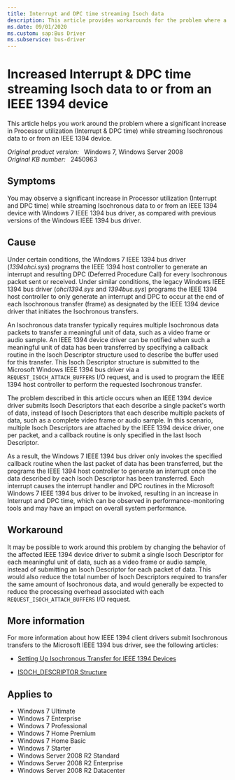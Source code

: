 ```yaml
---
title: Interrupt and DPC time streaming Isoch data
description: This article provides workarounds for the problem where a significant increase in Processor utilization (Interrupt & DPC time) while streaming Isochronous data to or from an IEEE 1394 device with Windows 7 IEEE 1394 bus driver, as compared with previous versions of the Windows IEEE 1394 bus driver.
ms.date: 09/01/2020
ms.custom: sap:Bus Driver
ms.subservice: bus-driver
---
```

# Increased Interrupt & DPC time streaming Isoch data to or from an IEEE 1394 device

This article helps you work around the problem where a significant increase in Processor utilization (Interrupt & DPC time) while streaming Isochronous data to or from an IEEE 1394 device.

_Original product version:_ &nbsp; Windows 7, Windows Server 2008  
_Original KB number:_ &nbsp; 2450963

## Symptoms

You may observe a significant increase in Processor utilization (Interrupt and DPC time) while streaming Isochronous data to or from an IEEE 1394 device with Windows 7 IEEE 1394 bus driver, as compared with previous versions of the Windows IEEE 1394 bus driver.

## Cause

Under certain conditions, the Windows 7 IEEE 1394 bus driver (*1394ohci.sys*) programs the IEEE 1394 host controller to generate an interrupt and resulting DPC (Deferred Procedure Call) for every Isochronous packet sent or received. Under similar conditions, the legacy Windows IEEE 1394 bus driver (*ohci1394.sys* and *1394bus.sys*) programs the IEEE 1394 host controller to only generate an interrupt and DPC to occur at the end of each Isochronous transfer (frame) as designated by the IEEE 1394 device driver that initiates the Isochronous transfers.

An Isochronous data transfer typically requires multiple Isochronous data packets to transfer a meaningful unit of data, such as a video frame or audio sample. An IEEE 1394 device driver can be notified when such a meaningful unit of data has been transferred by specifying a callback routine in the Isoch Descriptor structure used to describe the buffer used for this transfer. This Isoch Descriptor structure is submitted to the Microsoft Windows IEEE 1394 bus driver via a `REQUEST_ISOCH_ATTACH_BUFFERS` I/O request, and is used to program the IEEE 1394 host controller to perform the requested Isochronous transfer.

The problem described in this article occurs when an IEEE 1394 device driver submits Isoch Descriptors that each describe a single packet's worth of data, instead of Isoch Descriptors that each describe multiple packets of data, such as a complete video frame or audio sample. In this scenario, multiple Isoch Descriptors are attached by the IEEE 1394 device driver, one per packet, and a callback routine is only specified in the last Isoch Descriptor.

As a result, the Windows 7 IEEE 1394 bus driver only invokes the specified callback routine when the last packet of data has been transferred, but the programs the IEEE 1394 host controller to generate an interrupt once the data described by each Isoch Descriptor has been transferred. Each interrupt causes the interrupt handler and DPC routines in the Microsoft Windows 7 IEEE 1394 bus driver to be invoked, resulting in an increase in Interrupt and DPC time, which can be observed in performance-monitoring tools and may have an impact on overall system performance.

## Workaround

It may be possible to work around this problem by changing the behavior of the affected IEEE 1394 device driver to submit a single Isoch Descriptor for each meaningful unit of data, such as a video frame or audio sample, instead of submitting an Isoch Descriptor for each packet of data. This would also reduce the total number of Isoch Descriptors required to transfer the same amount of Isochronous data, and would generally be expected to reduce the processing overhead associated with each `REQUEST_ISOCH_ATTACH_BUFFERS` I/O request.

## More information

For more information about how IEEE 1394 client drivers submit Isochronous transfers to the Microsoft IEEE 1394 bus driver, see the following articles:

- [Setting Up Isochronous Transfer for IEEE 1394 Devices](/windows-hardware/drivers/ieee/setting-up-isochronous-transfer-for-ieee-1394-devices)

- [ISOCH_DESCRIPTOR Structure](/windows-hardware/drivers/ddi/1394/ns-1394-_isoch_descriptor)

## Applies to

- Windows 7 Ultimate
- Windows 7 Enterprise
- Windows 7 Professional
- Windows 7 Home Premium
- Windows 7 Home Basic
- Windows 7 Starter
- Windows Server 2008 R2 Standard
- Windows Server 2008 R2 Enterprise
- Windows Server 2008 R2 Datacenter
